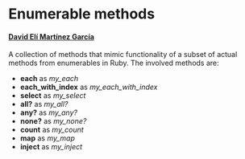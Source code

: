 # Enumerable methods
#### [David Elí Martínez García](https://github.com/davitomix)
A collection of methods that mimic functionality of a subset of actual methods from enumerables in Ruby.
The involved methods are:
* **each** as _my_each_
* **each_with_index** as _my_each_with_index_
* **select** as _my_select_
* **all?** as _my_all?_
* **any?** as _my_any?_
* **none?** as _my_none?_
* **count** as _my_count_
* **map** as _my_map_
* **inject** as _my_inject_